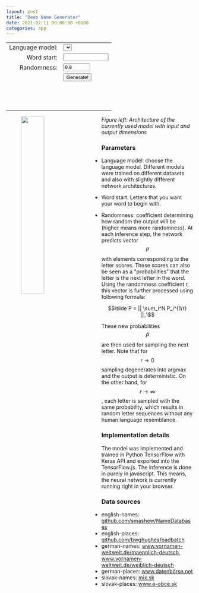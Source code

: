 ```yaml
---
layout: post
title: "Deep Name Generator"
date: 2021-02-11 00:00:00 +0100
categories: app
---
```

<!-- Loading tensorflow.js and jquery -->
<script src="https://cdn.jsdelivr.net/npm/@tensorflow/tfjs@2.0.1/dist/tf.min.js"></script>
<script src="https://code.jquery.com/jquery-3.5.1.min.js"></script>
<!-- Web interface -->
<form>
  <table>
    <tr>
      <td align="right">
        <label for="model">Language model:</label>
      </td>
      <td align="left">
        <select name="model" id="model"></select>
      </td>
    </tr>
    <tr>
      <td align="right">
        <label for="word_start">Word start:</label>
      </td>
      <td align="left">
        <input type="text" id="word_start" name="word_start" minlength="0" maxlength="20" size="12">
      </td>
    </tr>
    <tr>
      <td align="right">
        <label for="randomness">Randomness:</label>
      </td>
      <td align="left">
        <input type="number" id="randomness" name="randomness" min="0" max="10" value="0.8" size="3" step="0.1">
      </td>
    </tr>
    <tr>
      <td align="right">
      </td>
      <td align="left">
        <input type="button" value="Generate!" id="generate" onclick=predict>
      </td>
    </tr>
    <tr>
      <td colspan="2" align="center">
        <h3 id="output">&nbsp;</h3>
      </td>
    </tr>
  </table>
</form>

<!-- <h3>Network architecture:</h3>
 <div style="float: left;">
   <img src="" id="network_picture" width="50%"/>
   asdasd
   sadasd
   sadadas
   sdsadas                     
 </div> -->
<p>
  <img src="" id="network_picture" width="35%" align="left" hspace="40" />
  <i> Figure left: Architecture of the currently used model with input and output dimensions </i>
</p>
<h3 id="output">Parameters</h3>

- Language model: choose the language model. Different models were trained on different datasets and also with slightly different network architectures.

- Word start: Letters that you want your word to begin with.

- Randomness: coefficient determining how random the output will be (higher means more randomness). At each inference step, the network predicts vector $$P$$ with elements corresponding to the letter scores. These scores can also be seen as a "probabilities" that the letter is the next letter in the word. Using the randomness coefficient r, this vector is further processed using following formula:

$$\tilde P = || \sum_i^N P_i^{1/r} ||_1$$

These new probabilities $$\tilde P$$ are then used for sampling the next letter. Note that for $$r \rightarrow 0$$ sampling degenerates into argmax and the output is deterministic. On the other hand, for $$r \rightarrow \infty$$, each letter is sampled with the same probability, which results in random letter sequences without any human language resemblance.

<h3 id="output">Implementation details</h3>
The model was implemented and trained in Python TensorFlow with Keras API and exported into the TensorFlow.js. The
inference is done in purely in javascript. This means, the neural network is currently running right in your browser.

<h3 id="output">Data sources</h3>
<ul>
  <li>english-names: <a
      href="https://github.com/smashew/NameDatabases/blob/master/NamesDatabases/first%20names/us.txt">github.com/smashew/NameDatabases</a>
  </li>
  <li>english-places: <a
      href="https://github.com/bwghughes/badbatch/blob/master/data/uk-towns-list/uk-towns.csvtop-1000-names-in-england-and-wales-2015.html">github.com/bwghughes/badbatch</a>
  </li>
  <li>german-names: <a href="https://www.vornamen-weltweit.de/maennlich-deutsch.php"
      rel="nofollow">www.vornamen-weltweit.de/maennlich-deutsch</a>, <a
      href="https://www.vornamen-weltweit.de/weiblich-deutsch.php"
      rel="nofollow">www.vornamen-weltweit.de/weiblich-deutsch</a></li>
  <li>german-places: <a href="https://www.datenb%C3%B6rse.net/item/Liste_von_deutschen_Staedtenamen_.csv"
      rel="nofollow">www.datenbörse.net</a></li>
  <li>slovak-names: <a href="https://mix.sk/deti/babatko/mena-deti/" rel="nofollow">mix.sk</a></li>
  <li>slovak-places: <a href="https://www.e-obce.sk/zoznam_vsetkych_obci.html" rel="nofollow">www.e-obce.sk</a></li>
</ul>


<!-- Loading js interface to neural network directly from github using combinatronics.com-->
<script src="https://combinatronics.com/ikossaczky/deep-name-generator/master/network_interface.js"></script>